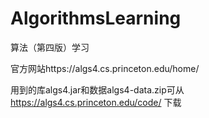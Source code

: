 # AlgorithmsLearning
算法（第四版）学习

官方网站https://algs4.cs.princeton.edu/home/

用到的库algs4.jar和数据algs4-data.zip可从 https://algs4.cs.princeton.edu/code/ 下载
